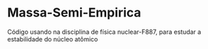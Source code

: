 # Massa-Semi-Empirica
Código usando na disciplina de física nuclear-F887, para estudar a estabilidade do núcleo atômico
